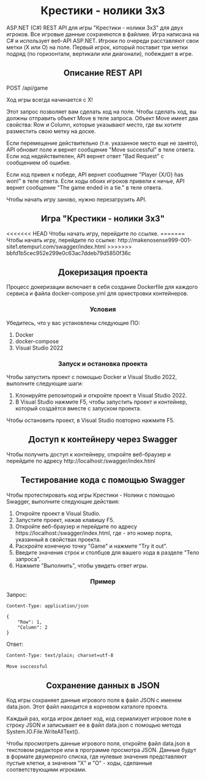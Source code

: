 ﻿<h1 align="center">Крестики - нолики 3x3</h1>
ASP.NET (C#) REST API для игры "Крестики - нолики 3x3" для двух игроков. Все игровые данные сохраняются в файлике. Игра написана на C# и использует веб-API ASP.NET. Игроки по очереди расставляют свои метки (X или O) на поле. Первый игрок, который поставит три метки подряд (по горизонтали, вертикали или диагонали), побеждает в игре.
<h2 align="center">Описание REST API</h2>
POST /api/game

Ход игры всегда начинается с X!

Этот запрос позволяет вам сделать ход на поле. Чтобы сделать ход, вы должны отправить объект Move в теле запроса. Объект Move имеет два свойства: Row и Column, которые указывают место, где вы хотите разместить свою метку на доске.

Если перемещение действительно (т.е. указанное место еще не занято), API обновит поле и вернет сообщение "Move successful" в теле ответа. 
Если ход недействителен, API вернет ответ "Bad Request" с сообщением об ошибке.

Если ход привел к победе, API вернет сообщение "Player {X/O} has won!" в теле ответа.
Если ходы обоих игроков привели к ничье, API вернет сообщение "The game ended in a tie." в теле ответа.

Чтобы начать игру заново, нужно перезагрузить API.
<h2 align="center">Игра "Крестики - нолики 3x3"</h2>
<<<<<<< HEAD
Чтобы начать игру, перейдите по ссылке.
=======
Чтобы начать игру, перейдите по ссылке:
http://makenosense999-001-site1.etempurl.com/swagger/index.html
>>>>>>> bbfd1b5cec952e299e0c63ac7ddeb79d5850f36c
<h2 align="center">Докеризация проекта</h2>
Процесс докеризации включает в себя создание Dockerfile для каждого сервиса и файла docker-compose.yml для оркестровки контейнеров.

<h3 align="center">Условия</h3>
Убедитесь, что у вас установлены следующие ПО:

1. Docker
2. docker-compose
3. Visual Studio 2022
<h3 align="center">Запуск и остановка проекта</h3>
Чтобы запустить проект с помощью Docker и Visual Studio 2022, выполните следующие шаги:

1. Клонируйте репозиторий и откройте проект в Visual Studio 2022.
2. В Visual Studio нажмите F5, чтобы запустить проект и контейнер, который создаётся вместе с запуском проекта.

Чтобы остановить проект, в Visual Studio повторно нажмите F5.
<h2 align="center">Доступ к контейнеру через Swagger</h2>
Чтобы получить доступ к контейнеру, откройте веб-браузер и перейдите по адресу http://localhost:<port>/swagger/index.html
<h2 align="center">Тестирование кода с помощью Swagger</h2>
Чтобы протестировать код игры Крестики - Нолики с помощью Swagger, выполните следующие действия:

1. Откройте проект в Visual Studio.
2. Запустите проект, нажав клавишу F5.
3. Откройте веб-браузер и перейдите по адресу https://localhost:<port>/swagger/index.html, где <port> - это номер порта, указанный в свойствах проекта.
4. Раскройте конечную точку "Game" и нажмите "Try it out".
5. Введите значения строк и столбцов для вашего хода в разделе "Тело запроса".
6. Нажмите "Выполнить", чтобы увидеть ответ игры.

<h3 align="center">Пример</h3>
Запрос:

```POST /api/game HTTP/1.1
Content-Type: application/json

{
    "Row": 1,
    "Column": 2
}
```
Ответ:

```HTTP/1.1 200 OK
Content-Type: text/plain; charset=utf-8

Move successful
```
<h2 align="center">Сохранение данных в JSON</h2>
Код игры сохраняет данные игрового поля в файл JSON с именем data.json. Этот файл находится в корневом каталоге проекта.

Каждый раз, когда игрок делает ход, код сериализует игровое поле в строку JSON и записывает ее в файл data.json с помощью метода System.IO.File.WriteAllText().

Чтобы просмотреть данные игрового поля, откройте файл data.json в текстовом редакторе или в программе просмотра JSON. Данные будут в формате двумерного списка, где нулевые значения представляют пустые клетки, а значения "X" и "O" - ходы, сделанные соответствующими игроками.
